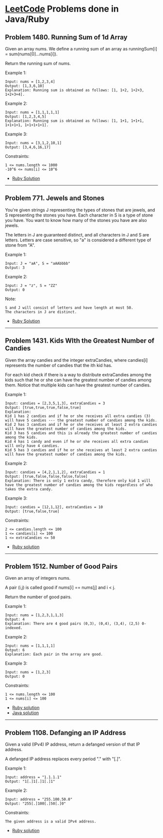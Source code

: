 # [LeetCode](https://www.leetcode.com) Problems done in Java/Ruby

## Problem 1480. Running Sum of 1d Array 

Given an array nums. We define a running sum of an array as runningSum[i] = sum(nums[0]…nums[i]).

Return the running sum of nums.

Example 1:
```
Input: nums = [1,2,3,4]
Output: [1,3,6,10]
Explanation: Running sum is obtained as follows: [1, 1+2, 1+2+3, 1+2+3+4].
```

Example 2:
```
Input: nums = [1,1,1,1,1]
Output: [1,2,3,4,5]
Explanation: Running sum is obtained as follows: [1, 1+1, 1+1+1, 1+1+1+1, 1+1+1+1+1].
```

Example 3:
```
Input: nums = [3,1,2,10,1]
Output: [3,4,6,16,17]
```

Constraints:
```
1 <= nums.length <= 1000
-10^6 <= nums[i] <= 10^6
```

- [Ruby Solution](https://github.com/gberzuela/LeetCode-Practice/blob/master/RunningSum.rb) 
------------------------------------------------------------------------
## Problem 771. Jewels and Stones

You're given strings J representing the types of stones that are jewels, and S representing the stones you have.  Each character in S is a type of stone you have.  You want to know how many of the stones you have are also jewels.

The letters in J are guaranteed distinct, and all characters in J and S are letters. Letters are case sensitive, so "a" is considered a different type of stone from "A".

Example 1:
```
Input: J = "aA", S = "aAAbbbb"
Output: 3
```

Example 2:
```
Input: J = "z", S = "ZZ"
Output: 0
```

Note:
```
S and J will consist of letters and have length at most 50.
The characters in J are distinct.
```

- [Ruby Solution](https://github.com/gberzuela/LeetCode-Practice/blob/master/Jewels%26Stones.rb)
------------------------------------------------------------------------
## Problem 1431. Kids WIth the Greatest Number of Candies

Given the array candies and the integer extraCandies, where candies[i] represents the number of candies that the ith kid has.

For each kid check if there is a way to distribute extraCandies among the kids such that he or she can have the greatest number of candies among them. Notice that multiple kids can have the greatest number of candies.

Example 1:
```
Input: candies = [2,3,5,1,3], extraCandies = 3
Output: [true,true,true,false,true] 
Explanation: 
Kid 1 has 2 candies and if he or she receives all extra candies (3) will have 5 candies --- the greatest number of candies among the kids. 
Kid 2 has 3 candies and if he or she receives at least 2 extra candies will have the greatest number of candies among the kids. 
Kid 3 has 5 candies and this is already the greatest number of candies among the kids. 
Kid 4 has 1 candy and even if he or she receives all extra candies will only have 4 candies. 
Kid 5 has 3 candies and if he or she receives at least 2 extra candies will have the greatest number of candies among the kids. 

```
Example 2:
```
Input: candies = [4,2,1,1,2], extraCandies = 1
Output: [true,false,false,false,false] 
Explanation: There is only 1 extra candy, therefore only kid 1 will have the greatest number of candies among the kids regardless of who takes the extra candy.
```

Example 3:
```
Input: candies = [12,1,12], extraCandies = 10
Output: [true,false,true]
```

Constraints:
```
2 <= candies.length <= 100
1 <= candies[i] <= 100
1 <= extraCandies <= 50
```

- [Ruby solution](https://github.com/gberzuela/LeetCode-Practice/blob/master/GreaterNumberOfCandies.rb)
------------------------------------------------------------------------
## Problem 1512. Number of Good Pairs

Given an array of integers nums.

A pair (i,j) is called good if nums[i] == nums[j] and i < j.

Return the number of good pairs.

Example 1:
```
Input: nums = [1,2,3,1,1,3]
Output: 4
Explanation: There are 4 good pairs (0,3), (0,4), (3,4), (2,5) 0-indexed.
```

Example 2:
```
Input: nums = [1,1,1,1]
Output: 6
Explanation: Each pair in the array are good.
```

Example 3:
```
Input: nums = [1,2,3]
Output: 0
 ```

Constraints:
```
1 <= nums.length <= 100
1 <= nums[i] <= 100
```

- [Ruby solution](https://github.com/gberzuela/LeetCode-Practice/blob/master/GoodPairs.rb)
- [Java solution](https://github.com/gberzuela/LeetCode-Practice/blob/master/GoodPairs.java)
------------------------------------------------------------------------
## Problem 1108. Defanging an IP Address
Given a valid (IPv4) IP address, return a defanged version of that IP address.

A defanged IP address replaces every period "." with "[.]".

Example 1:
```
Input: address = "1.1.1.1"
Output: "1[.]1[.]1[.]1"
```

Example 2:
```
Input: address = "255.100.50.0"
Output: "255[.]100[.]50[.]0"
```

Constraints:
```
The given address is a valid IPv4 address.
```

- [Ruby solution]()